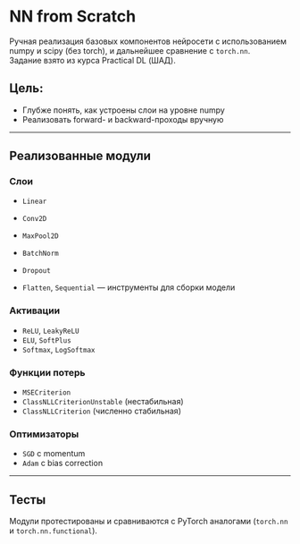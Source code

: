 # NN from Scratch

Ручная реализация базовых компонентов нейросети с использованием numpy и scipy (без torch),
и дальнейшее сравнение с `torch.nn`.  
Задание взято из курса Practical DL (ШАД).

## Цель:

- Глубже понять, как устроены слои на уровне numpy
- Реализовать forward- и backward-проходы вручную

---

## Реализованные модули

### Слои
- `Linear`
- `Conv2D` 
- `MaxPool2D` 
- `BatchNorm` 
- `Dropout` 


- `Flatten`, `Sequential` — инструменты для сборки модели

### Активации
- `ReLU`, `LeakyReLU`
- `ELU`, `SoftPlus`
- `Softmax`, `LogSoftmax`

### Функции потерь
- `MSECriterion`
- `ClassNLLCriterionUnstable` (нестабильная)
- `ClassNLLCriterion` (численно стабильная)

### Оптимизаторы
- `SGD` с momentum
- `Adam` с bias correction

---

## Тесты

Модули протестированы и сравниваются с PyTorch аналогами (`torch.nn` и `torch.nn.functional`).